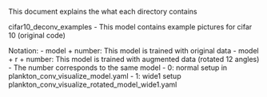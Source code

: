 This document explains the what each directory contains

cifar10_deconv_examples
	- This model contains example pictures for cifar 10 (original code)

Notation: 
	- model + number: This model is trained with original data
	- model + r + number: This model is trained with augmented data (rotated 12 angles)
	- The number corresponds to the same model
		- 0: normal setup in plankton_conv_visualize_model.yaml
		- 1: wide1 setup plankton_conv_visualize_rotated_model_wide1.yaml

